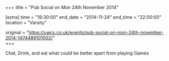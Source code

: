 +++
title = "Pub Social on Mon 24th November 2014"

[extra]
time = "18:30:00"
end_date = "2014-11-24"
end_time = "22:00:00"
location = "Varsity"

original = "https://uwcs.co.uk/events/pub-social-on-mon-24th-november-2014-1474489101002/"    
+++

Chat, Drink, and eat what could be better apart from playing Games

